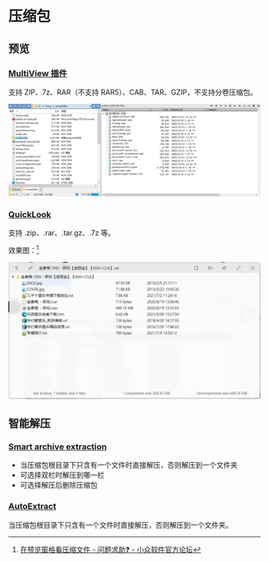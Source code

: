 # 压缩包
## 预览
### [MultiView 插件](../浏览/查看/查看器.md#oracle-outside-in-viewer)
支持 ZIP、7z、RAR（不支持 RAR5）、CAB、TAR、GZIP，不支持分卷压缩包。

![](../浏览/查看/images/查看器/Oracle/archive.png)

### [QuickLook](../浏览/查看/查看器.md#quicklook)
支持 .zip、.rar、.tar.gz、.7z 等。

效果图：[^appinn]

![](images/压缩包/QuickLook.jpg)

[^appinn]: [在预览窗格看压缩文件 - 问题求助❓ - 小众软件官方论坛](https://meta.appinn.net/t/topic/54213/3?u=chaoses_ib)

## 智能解压
### [Smart archive extraction](https://resource.dopus.com/t/smart-archive-extraction-enhanced/40637)
- 当压缩包根目录下只含有一个文件时直接解压，否则解压到一个文件夹
- 可选择双栏时解压到哪一栏
- 可选择解压后删除压缩包

### [AutoExtract](https://github.com/Chaoses-Ib/IbDOpusScripts/blob/main/Buttons/AutoExtract.js)
当压缩包根目录下只含有一个文件时直接解压，否则解压到一个文件夹。